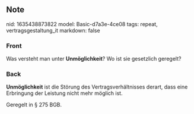 ## Note
nid: 1635438873822
model: Basic-d7a3e-4ce08
tags: repeat, vertragsgestaltung_it
markdown: false

### Front
Was versteht man unter <b>Unmöglichkeit</b>? Wo ist sie gesetzlich
geregelt?

### Back
<b>Unmöglichkeit</b> ist die Störung des Vertragsverhältnisses
derart, dass eine Erbringung der Leistung nicht mehr möglich ist.
<div>
  Geregelt in § 275 BGB.
</div>
